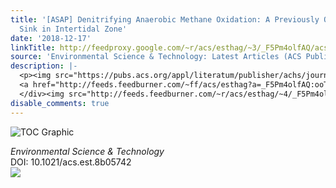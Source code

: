 ```yaml
---
title: '[ASAP] Denitrifying Anaerobic Methane Oxidation: A Previously Overlooked Methane
  Sink in Intertidal Zone'
date: '2018-12-17'
linkTitle: http://feedproxy.google.com/~r/acs/esthag/~3/_F5Pm4olfAQ/acs.est.8b05742
source: 'Environmental Science & Technology: Latest Articles (ACS Publications)'
description: |-
  <p><img src="https://pubs.acs.org/appl/literatum/publisher/achs/journals/content/esthag/0/esthag.ahead-of-print/acs.est.8b05742/20181217/images/medium/es-2018-05742k_0005.gif" alt="TOC Graphic"/></p><div><cite>Environmental Science & Technology</cite></div><div>DOI: 10.1021/acs.est.8b05742</div><div class="feedflare">
  <a href="http://feeds.feedburner.com/~ff/acs/esthag?a=_F5Pm4olfAQ:ooTbi35z7oE:yIl2AUoC8zA"><img src="http://feeds.feedburner.com/~ff/acs/esthag?d=yIl2AUoC8zA" border="0"></img></a>
  </div><img src="http://feeds.feedburner.com/~r/acs/esthag/~4/_F5Pm4olfAQ" height="1" width="1" ...
disable_comments: true
---
```

<p><img src="https://pubs.acs.org/appl/literatum/publisher/achs/journals/content/esthag/0/esthag.ahead-of-print/acs.est.8b05742/20181217/images/medium/es-2018-05742k_0005.gif" alt="TOC Graphic"/></p><div><cite>Environmental Science & Technology</cite></div><div>DOI: 10.1021/acs.est.8b05742</div><div class="feedflare">
<a href="http://feeds.feedburner.com/~ff/acs/esthag?a=_F5Pm4olfAQ:ooTbi35z7oE:yIl2AUoC8zA"><img src="http://feeds.feedburner.com/~ff/acs/esthag?d=yIl2AUoC8zA" border="0"></img></a>
</div><img src="http://feeds.feedburner.com/~r/acs/esthag/~4/_F5Pm4olfAQ" height="1" width="1" ...